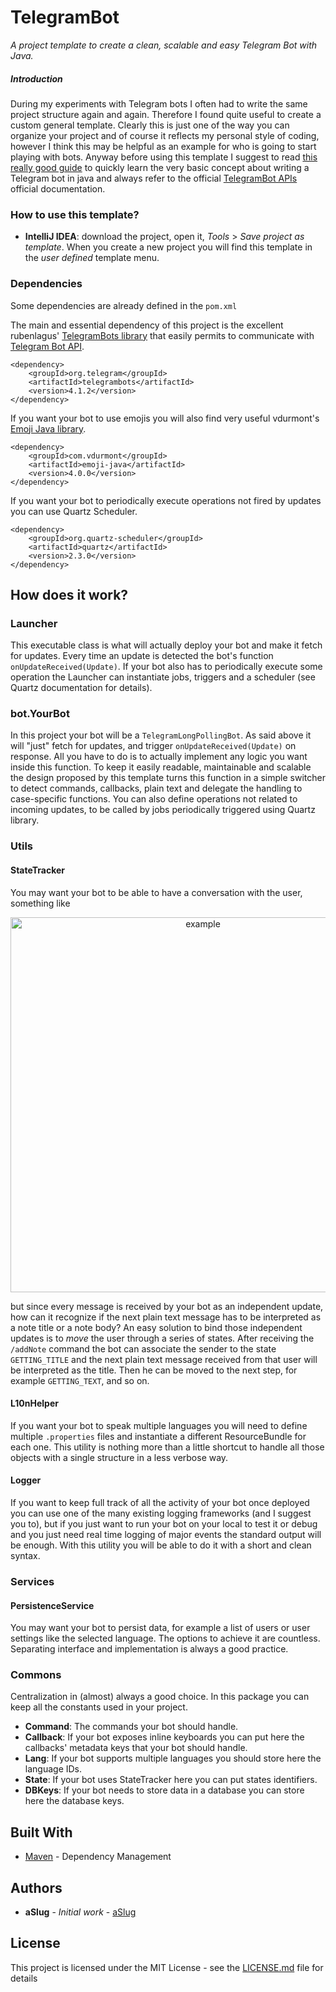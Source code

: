 # TelegramBot

*A project template to create a clean, scalable and easy Telegram Bot with Java.*

##### Introduction
During my experiments with Telegram bots I often had to write the same project structure again and again. Therefore I found quite useful to create a custom general template.
Clearly this is just one of the way you can organize your project and of course it reflects my personal style of coding, however I think this may be helpful as an example for who is going to start playing with bots.
Anyway before using this template I suggest to read [this really good guide](https://monsterdeveloper.gitbooks.io/writing-telegram-bots-on-java/content) to quickly learn the very basic concept about writing a Telegram bot in java and always refer to the official [TelegramBot APIs](https://core.telegram.org/bots/api) official documentation.

### How to use this template?

* **IntelliJ IDEA**: download the project, open it, *Tools* > *Save project as template*. When you create a new project you will find this template in the *user defined* template menu.

### Dependencies

Some dependencies are already defined in the `pom.xml`

The main and essential dependency of this project is the excellent rubenlagus' [TelegramBots library](https://github.com/rubenlagus/TelegramBots) that easily permits to communicate with [Telegram Bot API](https://core.telegram.org/bots/api).
```
<dependency>
    <groupId>org.telegram</groupId>
    <artifactId>telegrambots</artifactId>
    <version>4.1.2</version>
</dependency>
```
If you want your bot to use emojis you will also find very useful vdurmont's [Emoji Java library](https://github.com/vdurmont/emoji-java).

```
<dependency>
    <groupId>com.vdurmont</groupId>
    <artifactId>emoji-java</artifactId>
    <version>4.0.0</version>
</dependency>
```
If you want your bot to periodically execute operations not fired by updates you can use Quartz Scheduler.
```
<dependency>
    <groupId>org.quartz-scheduler</groupId>
    <artifactId>quartz</artifactId>
    <version>2.3.0</version>
</dependency>
```

## How does it work?

### Launcher
This executable class is what will actually deploy your bot and make it fetch for updates. Every time an update is detected the bot's function `onUpdateReceived(Update)`. If your bot also has to periodically execute some operation the Launcher can instantiate jobs, triggers and a scheduler (see Quartz documentation for details).

### bot.YourBot
In this project your bot will be a `TelegramLongPollingBot`. As said above it will "just" fetch for updates, and trigger `onUpdateReceived(Update)` on response. All you have to do is to actually implement any logic you want inside this function.
To keep it easily readable, maintainable and scalable the design proposed by this template turns this function in a simple switcher to detect commands, callbacks, plain text and delegate the handling to case-specific functions.
You can also define operations not related to incoming updates, to be called by jobs periodically triggered using Quartz library.

### Utils

#### StateTracker
You may want your bot to be able to have a conversation with the user, something like

<p align="center">
    <img src="https://i.ibb.co/mHcdkWT/Schermata-2019-05-18-alle-15-29-46.png" alt="example" width="600"/>
</p>

but since every message is received by your bot as an independent update, how can it recognize if the next plain text message has to be interpreted as a note title or a note body? An easy solution to bind those independent updates is to *move* the user through a series of states.
After receiving the `/addNote` command the bot can associate the sender to the state `GETTING_TITLE` and the next plain text message received from that user will be interpreted as the title. Then he can be moved to the next step, for example `GETTING_TEXT`, and so on.

#### L10nHelper
If you want your bot to speak multiple languages you will need to define multiple `.properties` files and instantiate a different ResourceBundle for each one. This utility is nothing more than a little shortcut to handle all those objects with a single structure in a less verbose way.

#### Logger
If you want to keep full track of all the activity of your bot once deployed you can use one of the many existing logging frameworks (and I suggest you to), but if you just want to run your bot on your local to test it or debug and you just need real time logging of major events the standard output will be enough. With this utility you will be able to do it with a short and clean syntax.

### Services

#### PersistenceService
You may want your bot to persist data, for example a list of users or user settings like the selected language. The options to achieve it are countless. Separating interface and implementation is always a good practice.

### Commons
Centralization in (almost) always a good choice. In this package you can keep all the constants used in your project.
* **Command**: The commands your bot should handle.
* **Callback**: If your bot exposes inline keyboards you can put here the callbacks' metadata keys that your bot should handle.
* **Lang**: If your bot supports multiple languages you should store here the language IDs.
* **State**: If your bot uses StateTracker here you can put states identifiers.
* **DBKeys**: If your bot needs to store data in a database you can store here the database keys.

## Built With

* [Maven](https://maven.apache.org/) - Dependency Management

## Authors

* **aSlug** - *Initial work* - [aSlug](https://github.com/aSlug)

## License

This project is licensed under the MIT License - see the [LICENSE.md](LICENSE.md) file for details

